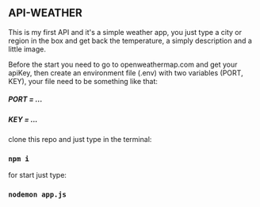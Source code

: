 ## API-WEATHER

This is my first API and it's a simple weather app, you just type a city or region in the box and get back the temperature, a simply description and a little image.

Before the start you need to go to openweathermap.com and get your apiKey, then create an environment file (.env) with two variables (PORT, KEY), your file need to be something like that:

##### PORT = ... 
##### KEY = ...

clone this repo and just type in the terminal:

### `npm i`

for start just type:
### `nodemon app.js`
